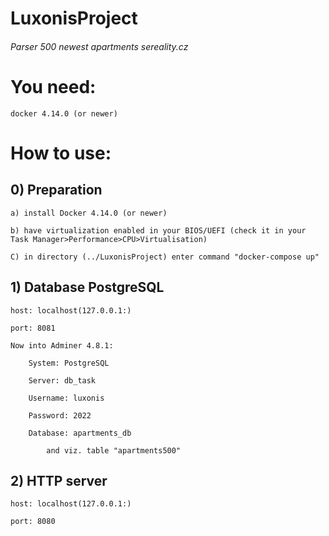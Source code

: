 # LuxonisProject
###### Parser 500 newest apartments sereality.cz

# You need:
    docker 4.14.0 (or newer)
    


# How to use:

## 0) Preparation
    a) install Docker 4.14.0 (or newer)
    
    b) have virtualization enabled in your BIOS/UEFI (check it in your Task Manager>Performance>CPU>Virtualisation)
    
    C) in directory (../LuxonisProject) enter command "docker-compose up"
    

## 1) Database PostgreSQL

    host: localhost(127.0.0.1:)
    
    port: 8081
    
    Now into Adminer 4.8.1:
        
        System: PostgreSQL
    
        Server: db_task
    
        Username: luxonis
    
        Password: 2022
    
        Database: apartments_db
        
            and viz. table "apartments500"
    
    
    
## 2) HTTP server

    host: localhost(127.0.0.1:)
    
    port: 8080
